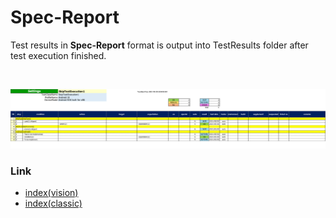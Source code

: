 # Spec-Report

Test results in **Spec-Report** format is output into TestResults folder after test execution finished.

<br>

![Spec-Report format](_images/skip_test_execution1.png)

### Link

- [index(vision)](../../index.md)
- [index(classic)](../../classic/index.md)
